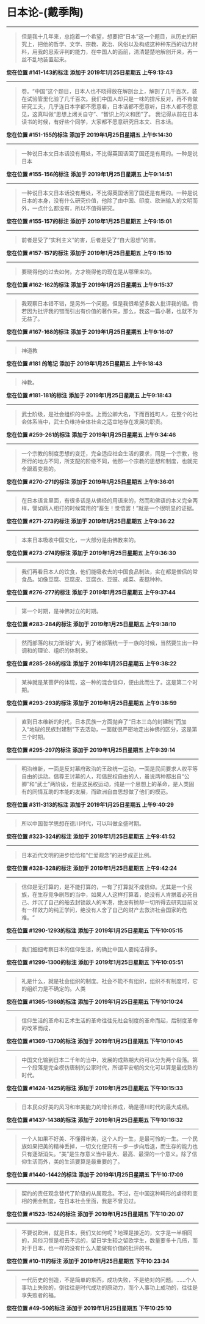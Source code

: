 # 日本论-(戴季陶)

---

> 但是我十几年来，总抱着一个希望，想要把“日本”这一个题目，从历史的研究上，把他的哲学、文学、宗教、政治、风俗以及构成这种种东西的动力材料，用我的思索评判的能力，在中国人的面前，清清楚楚地解剖开来，再一丝不乱地装置起来。

**您在位置 #141-143的标注** **添加于 2019年1月25日星期五 上午9:13:43**

---

> 卷。“中国”这个题目，日本人也不晓得放在解剖台上，解剖了几千百次，装在试验管里化验了几千百次。我们中国人却只是一味的排斥反对，再不肯做研究工夫，几乎连日本字都不愿意看，日本话都不愿意听，日本人都不愿意见，这真叫做“思想上闭关自守”、“智识上的义和团”了。 我记得从前在日本读书的时候，有好些个同学，大家都不愿意研究日本文、日本话。

**您在位置 #151-155的标注** **添加于 2019年1月25日星期五 上午9:14:30**

---

> 一种说日本文日本话没有用处，不比得英国话回了国还是有用的。一种是说日本

**您在位置 #155-156的标注** **添加于 2019年1月25日星期五 上午9:14:51**

---

> 一种说日本文日本话没有用处，不比得英国话回了国还是有用的。一种是说日本的本身，没有什么研究价值，他除了由中国、印度、欧洲输入的文明而外，一点什么都没有，所以不值得研究。

**您在位置 #155-157的标注** **添加于 2019年1月25日星期五 上午9:15:01**

---

> 前者是受了“实利主义”的害，后者是受了“自大思想”的害。

**您在位置 #157-157的标注** **添加于 2019年1月25日星期五 上午9:15:10**

---

> 要晓得他的过去如何，方才晓得他的现在是从哪里来的。

**您在位置 #162-162的标注** **添加于 2019年1月25日星期五 上午9:15:37**

---

> 我观察日本错不错，是另外一个问题。但是我很希望多数人批评我的错。倘若因为批评我的错而引出有价值的著作来，那么，我这一篇小著，也就不为无益了。

**您在位置 #167-168的标注** **添加于 2019年1月25日星期五 上午9:16:07**

---

> 神道教

**您在位置 #181 的笔记** **添加于 2019年1月25日星期五 上午9:18:43**

---

> 神教。

**您在位置 #181-181的标注** **添加于 2019年1月25日星期五 上午9:18:43**

---

> 武士阶级，是社会组织的中坚。上而公卿大名，下而百姓町人，在整个的社会体系当中，武士负维持全体社会之适宜地存在发展的职责。

**您在位置 #259-261的标注** **添加于 2019年1月25日星期五 上午9:34:46**

---

> 一个宗教的制度思想的变迁，完全适应社会生活的要求，同是一个宗教，他所行的地方不同，所支配的阶级不同，他那一个宗教的思想和制度，也就完全跟着变易的。

**您在位置 #270-271的标注** **添加于 2019年1月25日星期五 上午9:36:01**

---

> 在日本语言里面，有很多话是从佛经的用语来的，然而和佛语的本义完全两样，譬如两人相打的时候常用的“畜生！觉悟罢！”就是一个很明显的证据。

**您在位置 #271-273的标注** **添加于 2019年1月25日星期五 上午9:36:22**

---

> 本来日本吸收中国文化，一大部分是由佛教来的。

**您在位置 #273-274的标注** **添加于 2019年1月25日星期五 上午9:36:30**

---

> 我们再看日本人的饮食，他们能吸收去的中国食品制法，实在都是僧侣的常食品。如像豆腐、豆腐皮、豆腐衣、豆豉、咸菜、麦麸种种。

**您在位置 #276-277的标注** **添加于 2019年1月25日星期五 上午9:37:44**

---

> 第一个时期，是神佛对立的时期。

**您在位置 #283-284的标注** **添加于 2019年1月25日星期五 上午9:38:10**

---

> 然而部落的权力渐渐扩大，到了诸部落统一于一族的时候，当然要生出一种调和的理论、组织的体制来。

**您在位置 #285-286的标注** **添加于 2019年1月25日星期五 上午9:38:22**

---

> 某神就是某菩萨的体现，这一种的混合信仰，便由此而生了。这是第二个时期。

**您在位置 #293-293的标注** **添加于 2019年1月25日星期五 上午9:38:59**

---

> 直到日本维新的时代，日本民族一方面抛弃了“日本三岛的封建制”而加入“地球的民族封建制”下去活动，一面就很严密地定出神佛的区分，这是第三个时期。

**您在位置 #295-297的标注** **添加于 2019年1月25日星期五 上午9:39:14**

---

> 明治维新，一面是反对幕府政治的王政统一运动，一面是民间要求人权平等自由的运动。倡尊王讨幕的人，和倡民权自由的人，虽说两种都出自“公卿”和“武士”两阶级，但是这民权运动，纯是一个思想上的革命，是人类固有的同情互助的本能的发展，而欧洲自由思想做了他们的模范。

**您在位置 #311-313的标注** **添加于 2019年1月25日星期五 上午9:40:29**

---

> 所以中国哲学思想在德川时代，可以叫做全盛时期。

**您在位置 #323-324的标注** **添加于 2019年1月25日星期五 上午9:41:52**

---

> 日本近代文明的进步恰恰和“仁爱观念”的进步成正比例。

**您在位置 #328-328的标注** **添加于 2019年1月25日星期五 上午9:42:24**

---

> 信仰是无打算的，是不能打算的，一有了打算就不成信仰。尤其是一个民族，在生存竞争剧烈的当中，如果人人这样打算着，绝没有人肯拼着必死自己、炸沉了自己的船去封锁敌人的军港，绝没有抛却一切所得去研究目前没有一样效力的纯正学问，绝没有人舍了自己的财产去救济社会国家的危难。“

**您在位置 #1290-1293的标注** **添加于 2019年1月25日星期五 下午10:05:15**

---

> 我们细细考察日本的信仰生活，的确比中国人要纯洁得多。

**您在位置 #1299-1300的标注** **添加于 2019年1月25日星期五 下午10:05:51**

---

> 礼是什么，就是社会组织的制度。社会不能不有组织，组织不有制度时，它的组织力是不确定的。人类

**您在位置 #1365-1366的标注** **添加于 2019年1月25日星期五 下午10:10:24**

---

> 信仰生活的革命和艺术生活的革命往往先社会制度的革命而起，后制度革命的改革而成，

**您在位置 #1369-1370的标注** **添加于 2019年1月25日星期五 下午10:10:45**

---

> 中国文化输到日本二千年的当中，发展的成熟期大约可以分为两个段落。第一个段落是完全模仿唐制的公家时代，所谓平安朝的文化可以算是最成熟的时代。

**您在位置 #1424-1425的标注** **添加于 2019年1月25日星期五 下午10:15:33**

---

> 日本民众好美的风习和审美能力的增长养成，确是德川时代的最大成绩。

**您在位置 #1437-1438的标注** **添加于 2019年1月25日星期五 下午10:16:32**

---

> 一个人如果不好美、不懂得审美，这个人的一生，是最可怜的一生。一个民族如果把美的精神丢掉，一切文化便只有一步一步向后退，而生存的能力也只有逐渐消失。“美”是生存意义当中最大、最高、最深的一个意义。除了信仰生活而外，美的生活要算是最重要的了。

**您在位置 #1440-1442的标注** **添加于 2019年1月25日星期五 下午10:17:09**

---

> 契约的责任观念替代了阶级的从属观念。不过，在中国这种畸形的虐待和变相的佣金制度，在日本社会里面，我是不曾见过。

**您在位置 #1523-1524的标注** **添加于 2019年1月25日星期五 下午10:20:07**

---

> 不要说欧洲，就是日本，我们又如何呢？地理是接近的，文字是一半相同的，风俗习惯是相去不远的，留日学生较之留欧学生，数量要多十几倍，而对于日本，也一样的没有什么人能做有价值的批评的书。

**您在位置 #10-11的标注** **添加于 2019年1月25日星期五 下午10:23:34**

---

> 一代历史的创造，不是简单的东西，成功失败，不是绝对的问题。……个人事功上失败的，倒往往是时代成功的原动力，而个人事功上成功的，往往是享失败者的福。

**您在位置 #49-50的标注** **添加于 2019年1月25日星期五 下午10:25:10**

---


